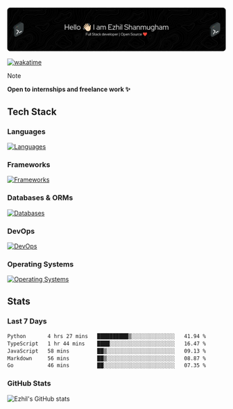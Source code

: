 ![Header](./.github/workflows/header.png)

[![wakatime](https://wakatime.com/badge/user/e780b5d2-6a76-4fde-a594-4ff159327ad3.svg)](https://wakatime.com/@e780b5d2-6a76-4fde-a594-4ff159327ad3)

> [!NOTE]  
> **Open to internships and freelance work ✨**

## Tech Stack

### Languages

[![Languages](https://skillicons.dev/icons?i=python,java,kotlin,javascript,typescript,php&theme=dark)](https://skillicons.dev)

### Frameworks

[![Frameworks](https://skillicons.dev/icons?i=react,next,tailwind,express,flask,jquery,bootstrap&theme=dark)](https://skillicons.dev)

### Databases & ORMs

[![Databases](https://skillicons.dev/icons?i=mysql,postgres,mongodb,prisma&theme=dark)](https://skillicons.dev)

### DevOps

[![DevOps](https://skillicons.dev/icons?i=aws,azure,gcp,cloudflare,vercel,docker,git,github,githubactions,nginx&theme=dark)](https://skillicons.dev)

### Operating Systems

[![Operating Systems](https://skillicons.dev/icons?i=windows,ubuntu&theme=dark)](https://skillicons.dev)

## Stats

### Last 7 Days

<!--START_SECTION:waka-->

```txt
Python       4 hrs 27 mins   ██████████▒░░░░░░░░░░░░░░   41.94 %
TypeScript   1 hr 44 mins    ████░░░░░░░░░░░░░░░░░░░░░   16.47 %
JavaScript   58 mins         ██▒░░░░░░░░░░░░░░░░░░░░░░   09.13 %
Markdown     56 mins         ██▒░░░░░░░░░░░░░░░░░░░░░░   08.87 %
Go           46 mins         ██░░░░░░░░░░░░░░░░░░░░░░░   07.35 %
```

<!--END_SECTION:waka-->

### GitHub Stats

![Ezhil's GitHub stats](https://github-readme-stats.vercel.app/api?username=ezhil56x&theme=dark&show_icons=true)
